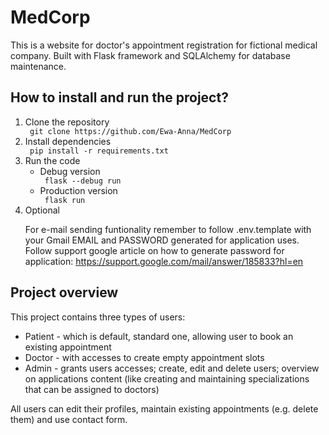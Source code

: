 <h1> MedCorp </h1>

This is a website for doctor's appointment registration for fictional medical company. Built with Flask framework and SQLAlchemy for database maintenance.
<br>
<h2> How to install and run the project? </h2>
<ol>
<li> Clone the repository</li>
<code> git clone https://github.com/Ewa-Anna/MedCorp </code>
<li> Install dependencies</li>
<code> pip install -r requirements.txt </code>
<li> Run the code
<ul>
<li>Debug version</li>
<code> flask --debug run </code>
<li> Production version</li>
<code> flask run </code>
</li>
</ul>
<li>Optional</li>
<p>For e-mail sending funtionality remember to follow .env.template with your Gmail EMAIL and PASSWORD generated for application uses.
<br> Follow support google article on how to generate password for application:
<a href="https://support.google.com/mail/answer/185833?hl=en"> https://support.google.com/mail/answer/185833?hl=en </a></p>
</ol>
<h2> Project overview </h2>
<p> This project contains three types of users: 
<ul>
<li> Patient - which is default, standard one, allowing user to book an existing appointment </li>
<li> Doctor - with accesses to create empty appointment slots </li>
<li> Admin - grants users accesses; create, edit and delete users; overview on applications content (like creating and maintaining specializations that can be assigned to doctors) </li>
</ul>
</p>
<p> All users can edit their profiles, maintain existing appointments (e.g. delete them) and use contact form. </p>